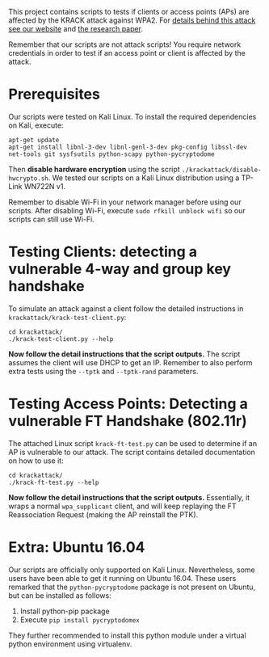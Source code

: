 This project contains scripts to tests if clients or access points (APs) are affected by the KRACK attack against WPA2. For [details behind this attack see our website](https://www.krackattacks.com) and [the research paper](https://papers.mathyvanhoef.com/ccs2017.pdf).

Remember that our scripts are not attack scripts! You require network credentials in order to test if an access point or client is affected by the attack.


# Prerequisites

Our scripts were tested on Kali Linux. To install the required dependencies on Kali, execute:

	apt-get update
	apt-get install libnl-3-dev libnl-genl-3-dev pkg-config libssl-dev net-tools git sysfsutils python-scapy python-pycryptodome

Then **disable hardware encryption** using the script `./krackattack/disable-hwcrypto.sh`. We tested our scripts on a Kali Linux distribution using a TP-Link WN722N v1.

Remember to disable Wi-Fi in your network manager before using our scripts. After disabling Wi-Fi, execute `sudo rfkill unblock wifi` so our scripts can still use Wi-Fi.


# Testing Clients: detecting a vulnerable 4-way and group key handshake

To simulate an attack against a client follow the detailed instructions in `krackattack/krack-test-client.py`:

	cd krackattack/
	./krack-test-client.py --help

**Now follow the detail instructions that the script outputs.**
The script assumes the client will use DHCP to get an IP.
Remember to also perform extra tests using the `--tptk` and `--tptk-rand` parameters.

# Testing Access Points: Detecting a vulnerable FT Handshake (802.11r)

The attached Linux script `krack-ft-test.py` can be used to determine if an AP is vulnerable to our attack. The script contains detailed documentation on how to use it:

	cd krackattack/
	./krack-ft-test.py --help

**Now follow the detail instructions that the script outputs.**
Essentially, it wraps a normal `wpa_supplicant` client, and will keep replaying the FT Reassociation Request (making the AP reinstall the PTK).


# Extra: Ubuntu 16.04

Our scripts are officially only supported on Kali Linux. Nevertheless, some users have been able to get it running on Ubuntu 16.04. These users remarked that the `python-pycryptodome` package is not present on Ubuntu, but can be installed as follows:

1. Install python-pip package
2. Execute `pip install pycryptodomex`

They further recommended to install this python module under a virtual python environment using virtualenv.
